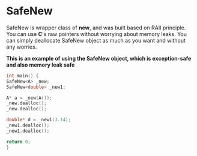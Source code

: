 # SafeNew
SafeNew is wrapper class of **__new__**, and was built based on RAII principle.
You can use **C**'s raw pointers without worrying about memory leaks. You can simply deallocate SafeNew object as much as you want and without any worries.

**This is an example of using the __SafeNew<T>__ object, which is exception-safe and also memory leak safe**
```C++
int main() {
SafeNew<A> _new;
SafeNew<double> _new1;

A* a = _new(A());
_new.dealloc();
_new.dealloc();

double* d = _new1(3.14);
_new1.dealloc();
_new1.dealloc();

return 0;
}
```
